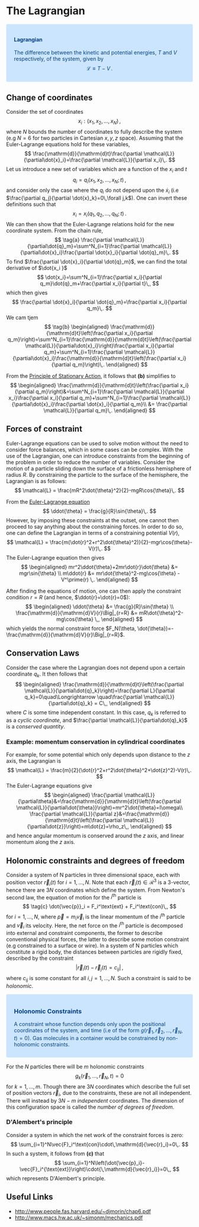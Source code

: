 # The Lagrangian

<div style="color: #004085;background-color: #cce5ff;border-color: #b8daff;position: relative;padding: .75rem 1.25rem;margin-bottom: 1rem;border: 1px solid transparent;border-radius: .25rem;">
  
#### Lagrangian
The difference between the kinetic and potential energies, $T$ and $V$ respectively, of the system, given by 
$$
  \mathcal{L}\equiv T -V\,.
$$

</div>

## Change of coordinates
Consider the set of coordinates
$$
  x_i:(x_1,x_2,\dots,x_N)\,,
$$
where $N$ bounds the number of coordinates to fully describe the system (e.g $N=6$ for two particles in Cartesian $x,y,z$ space). Assuming that the Euler-Lagrange equations hold for these variables,
$$
  \frac{\mathrm{d}}{\mathrm{d}t}\frac{\partial \mathcal{L}}{\partial\dot{x}_i}=\frac{\partial \mathcal{L}}{\partial x_i}\,.
$$
Let us introduce a new set of variables which are a function of the $x_i$ and $t$
$$
    q_i = q_i(x_1,x_2,\dots,x_N;t)\,,
$$
and consider only the case where the $q_i$ do not depend upon the $\dot{x}_i$ (i.e $\frac{\partial q_j}{\partial  \dot{x}_k}=0\,\forall j,k$). One can invert these definitions such that
$$
    x_i = x_i(q_1,q_2,\dots,q_N;t)\,.
$$
We can then show that the Euler-Lagrange relations hold for the new coordinate system.
From the chain rule,
$$
\tag{a}
  \frac{\partial \mathcal{L}}{\partial\dot{q}_m}=\sum^N_{i=1}\frac{\partial \mathcal{L}}{\partial\dot{x}_i}\frac{\partial \dot{x}_i}{\partial \dot{q}_m}\,.
$$
To find $\frac{\partial \dot{x}_i}{\partial \dot{q}_m}$, we can find the total derivative of $\dot{x_i }$
$$
  \dot{x_i}=\sum^N_{i=1}\frac{\partial x_i}{\partial q_m}\dot{q}_m+\frac{\partial x_i}{\partial t}\,,
$$
which then gives
$$
  \frac{\partial \dot{x}_i}{\partial \dot{q}_m}=\frac{\partial x_i}{\partial q_m}\,.
$$
We cam tjem 
$$
\tag{b}
  \begin{aligned}
\frac{\mathrm{d}}{\mathrm{d}t}\left(\frac{\partial x_i}{\partial q_m}\right)=\sum^N_{i=1}\frac{\mathrm{d}}{\mathrm{d}t}\left(\frac{\partial \mathcal{L}}{\partial\dot{x}_i}\right)\frac{\partial x_i}{\partial q_m}+\sum^N_{i=1}\frac{\partial \mathcal{L}}{\partial\dot{x}_i}\frac{\mathrm{d}}{\mathrm{d}t}\left(\frac{\partial x_i}{\partial q_m}\right)\,.
\end{aligned}
$$

From the [Principle of Stationary Action](principle-of-stationary-action.md#Proof), it follows that **(b)** simplifies to
$$
  \begin{aligned}
\frac{\mathrm{d}}{\mathrm{d}t}\left(\frac{\partial x_i}{\partial q_m}\right)&=\sum^N_{i=1}\frac{\partial \mathcal{L}}{\partial x_i}\frac{\partial x_i}{\partial q_m}+\sum^N_{i=1}\frac{\partial \mathcal{L}}{\partial\dot{x}_i}\frac{\partial \dot{x}_i}{\partial q_m}\\
&= \frac{\partial \mathcal{L}}{\partial q_m}\,.
\end{aligned}
$$

## Forces of constraint
Euler-Lagrange equations can be used to solve motion without the need to consider force balances, which in some cases can be complex.
With the use of the Lagrangian, one can introduce constraints from the beginning of the problem in order to reduce the number of variables.
Consider the motion of a particle sliding down the surface of a frictionless hemisphere of radius $R$. By constraining the particle to the surface of the hemisphere, the Lagrangian is as follows:
$$
  \mathcal{L} = \frac{mR^2\dot{\theta}^2}{2}-mgR\cos{\theta}\,.
$$

From the [Euler-Lagrange equation](principle-of-stationary-action.md#Euler-Lagrange-Equation)
$$
  \ddot{\theta} = \frac{g}{R}\sin{\theta}\,.
$$
However, by imposing these constraints at the outset, one cannot then proceed to say anything about the constraining forces. In order to do so, one can define the Lagrangian in terms of a constraining potential $V(r)$,
$$
  \mathcal{L} = \frac{m(\dot{r}^2+r^2\dot{\theta}^2)}{2}-mgr\cos{\theta}-V(r)\,.
$$
The Euler-Lagrange equation then gives
$$
  \begin{aligned}
  mr^2\ddot{\theta}+2mr\dot{r}\dot{\theta} &= mgr\sin{\theta} \\
  m\ddot{r} &= mr\dot{\theta}^2-mg\cos{\theta} - V^\prime(r) \,.
  \end{aligned}
$$

After finding the equations of motion, one can then apply the constraint condition $r=R$ (and hence, $\ddot{r}=\dot{r}=0$):
$$
  \begin{aligned}
  \ddot{\theta} &= \frac{g}{R}\sin{\theta} \\
   \frac{\mathrm{d}}{\mathrm{d}V}{r}\Big|_{r=R} &= mR\dot{\theta}^2-mg\cos{\theta} \,,
  \end{aligned}
$$
which yields the normal constraint force $F_N(\theta, \dot{\theta})=- \frac{\mathrm{d}}{\mathrm{d}V}{r}\Big|_{r=R}$.

## Conservation Laws
Consider the case where the Lagrangian does not depend upon a certain coordinate $q_k$. It then follows that
$$
\begin{aligned}
  \frac{\mathrm{d}}{\mathrm{d}t}\left(\frac{\partial \mathcal{L}}{\partial\dot{q}_k}\right)=\frac{\partial L}{\partial q_k}=0\quad\Longrightarrow \quad\frac{\partial \mathcal{L}}{\partial\dot{q}_k} = C\,,
\end{aligned}
$$
where $C$ is some time independent constant. In this case, $q_k$ is referred to as a _cyclic coordinate_, and $\frac{\partial \mathcal{L}}{\partial\dot{q}_k}$ is a _conserved quantity_.

### Example: momentum conservation in cylindrical coordinates
For example, for some potential which only depends upon distance to the $z$ axis, the Lagrangian is
$$
  \mathcal{L} = \frac{m}{2}(\dot{r}^2+r^2\dot{\theta}^2+\dot{z}^2)-V(r)\,.
$$
The Euler-Lagrange equations give
$$
  \begin{aligned}
    \frac{\partial \mathcal{L}}{\partial\theta}&=\frac{\mathrm{d}}{\mathrm{d}t}\left(\frac{\partial \mathcal{L}}{\partial\dot{\theta}}\right)=mr^2\dot{\theta}=I\omega\\
      \frac{\partial \mathcal{L}}{\partial z}&=\frac{\mathrm{d}}{\mathrm{d}t}\left(\frac{\partial \mathcal{L}}{\partial\dot{z}}\right)=m\dot{z}=\rho_z\,,
  \end{aligned}
$$
and hence angular momentum is conserved around the $z$ axis, and linear momentum along the $z$ axis.


## Holonomic constraints and degrees of freedom
Consider a system of N particles in three dimensional space, each with position vector $\vec{r}_i(t)$ for $i=1,\dots,N$. Note that each $\vec{r}_i(t)\in\mathcal{R}^3$ is a 3-vector, hence there are $3N$ coordinates which define the system.
From Newton's second law, the equation of motion for the $i^\text{th}$ particle is
$$
\tag{c}
\dot{\vec{p}}_i = F_i^\text{ext} + F_i^\text{con}\,,
$$
for $i=1,\dots,N$, where $\vec{p}=m_i\vec{v}_i$ is the linear momentum of the $i^\text{th}$ particle and $\vec{v}_i$ its velocity. Here, the net force on the $i^\text{th}$ particle is decomposed into external and constraint components, the former to describe conventional physical forces, the latter to describe some motion constraint (e.g constrained to a surface or wire). In a system of N particles which constitute a rigid body, the distances between particles are rigidly fixed, described by the constraint
$$
\lvert{\vec{r}_i(t)-\vec{r}_j(t)=c_{ij}}\rvert\,,
$$
where $c_{ij}$ is some constant for all $i,j=1,\dots,N$. Such a constraint is said to be _holonomic_.


<div style="color: #004085;background-color: #cce5ff;border-color: #b8daff;position: relative;padding: .75rem 1.25rem;margin-bottom: 1rem;border: 1px solid transparent;border-radius: .25rem;">
  
### Holonomic Constraints
A constraint whose function depends only upon the positional coordinates of the system, and time (i.e of the form $g(\vec{r}_1,\vec{r}_2,\dots,\vec{r}_N,t)=0$).
Gas molecules in a container would be constrained by non-holonomic constraints.
</div>

For the $N$ particles there will be $m$ holonomic constraints
$$
g_k(\vec{r}_1,\dots,\vec{r}_N,t)=0
$$
for $k=1,\dots,m$. Though there are $3N$ coordinates which describe the full set of position vectors $\vec{r}_i$, due to the constraints, these are not all independent. There will instead by $3N-m$ _independent_ coordinates. The dimension of this configuration space is called the _number of degrees of freedom_.
### D'Alembert's principle
Consider a system in which the net work of the constraint forces is zero:
$$
\sum_{i=1}^N\vec{F}_i^\text{con}\cdot\,\mathrm{d}{\vec{r}_i}=0\,.
$$
In such a system, it follows from **(c)** that
$$
\sum_{i=1}^N\left(\dot{\vec{p}_i}-\vec{F}_i^{\text{ext}}\right)\cdot{\,\mathrm{d}{\vec{r}_i}}=0\,,
$$
which represents D'Alembert's principle.


<!-- TODO ### Energy conservation in cylindrical coordinates -->

## Useful Links
* http://www.people.fas.harvard.edu/~djmorin/chap6.pdf
* http://www.macs.hw.ac.uk/~simonm/mechanics.pdf